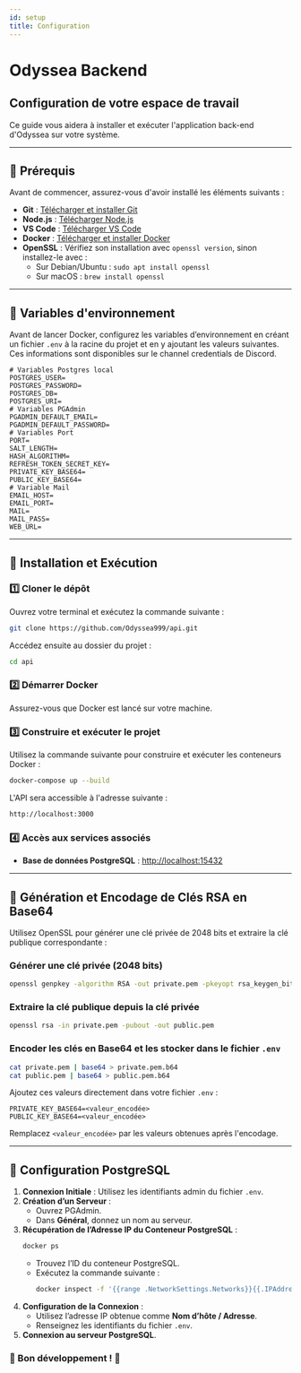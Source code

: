 ```yaml
---
id: setup
title: Configuration
---
```

# Odyssea Backend

## Configuration de votre espace de travail

Ce guide vous aidera à installer et exécuter l'application back-end d'Odyssea sur votre système.

---

## 📌 Prérequis

Avant de commencer, assurez-vous d'avoir installé les éléments suivants :

- **Git** : [Télécharger et installer Git](https://git-scm.com/)
- **Node.js** : [Télécharger Node.js](https://nodejs.org/)
- **VS Code** : [Télécharger VS Code](https://code.visualstudio.com/download)
- **Docker** : [Télécharger et installer Docker](https://www.docker.com/get-started)
- **OpenSSL** : Vérifiez son installation avec `openssl version`, sinon installez-le avec :
  - Sur Debian/Ubuntu : `sudo apt install openssl`
  - Sur macOS : `brew install openssl`

---

## 📁 Variables d'environnement

Avant de lancer Docker, configurez les variables d’environnement en créant un fichier `.env` à la racine du projet et en y ajoutant les valeurs suivantes. Ces informations sont disponibles sur le channel credentials de Discord.

```
# Variables Postgres local 
POSTGRES_USER=
POSTGRES_PASSWORD=
POSTGRES_DB=
POSTGRES_URI=
# Variables PGAdmin
PGADMIN_DEFAULT_EMAIL=
PGADMIN_DEFAULT_PASSWORD=
# Variables Port
PORT=
SALT_LENGTH=
HASH_ALGORITHM=
REFRESH_TOKEN_SECRET_KEY=
PRIVATE_KEY_BASE64=
PUBLIC_KEY_BASE64=
# Variable Mail
EMAIL_HOST=
EMAIL_PORT=
MAIL=
MAIL_PASS=
WEB_URL=
```

---

## 🚀 Installation et Exécution

### 1️⃣ Cloner le dépôt

Ouvrez votre terminal et exécutez la commande suivante :

```bash
git clone https://github.com/Odyssea999/api.git
```

Accédez ensuite au dossier du projet :

```bash
cd api
```

### 2️⃣ Démarrer Docker

Assurez-vous que Docker est lancé sur votre machine.

### 3️⃣ Construire et exécuter le projet

Utilisez la commande suivante pour construire et exécuter les conteneurs Docker :

```bash
docker-compose up --build
```

L'API sera accessible à l'adresse suivante :

```bash
http://localhost:3000
```

### 4️⃣ Accès aux services associés

- **Base de données PostgreSQL** : [http://localhost:15432](http://localhost:15432)

---

## 🔑 Génération et Encodage de Clés RSA en Base64

Utilisez OpenSSL pour générer une clé privée de 2048 bits et extraire la clé publique correspondante :
### Générer une clé privée (2048 bits)
```sh
openssl genpkey -algorithm RSA -out private.pem -pkeyopt rsa_keygen_bits:2048

```
### Extraire la clé publique depuis la clé privée
```sh
openssl rsa -in private.pem -pubout -out public.pem
```

### Encoder les clés en Base64 et les stocker dans le fichier `.env`

```sh
cat private.pem | base64 > private.pem.b64
cat public.pem | base64 > public.pem.b64
```

Ajoutez ces valeurs directement dans votre fichier `.env` :

```
PRIVATE_KEY_BASE64=<valeur_encodée>
PUBLIC_KEY_BASE64=<valeur_encodée>
```

Remplacez `<valeur_encodée>` par les valeurs obtenues après l'encodage.

---

## 📂 Configuration PostgreSQL

1. **Connexion Initiale** : Utilisez les identifiants admin du fichier `.env`.
2. **Création d’un Serveur** :
   - Ouvrez PGAdmin.
   - Dans **Général**, donnez un nom au serveur.
3. **Récupération de l’Adresse IP du Conteneur PostgreSQL** :
   ```bash
   docker ps
   ```
   - Trouvez l’ID du conteneur PostgreSQL.
   - Exécutez la commande suivante :
     ```bash
     docker inspect -f '{{range .NetworkSettings.Networks}}{{.IPAddress}}{{end}}' IdContainerPostgres
     ```
4. **Configuration de la Connexion** :
   - Utilisez l’adresse IP obtenue comme **Nom d’hôte / Adresse**.
   - Renseignez les identifiants du fichier `.env`.
5. **Connexion au serveur PostgreSQL**.

### 🎯 Bon développement ! 🚀
